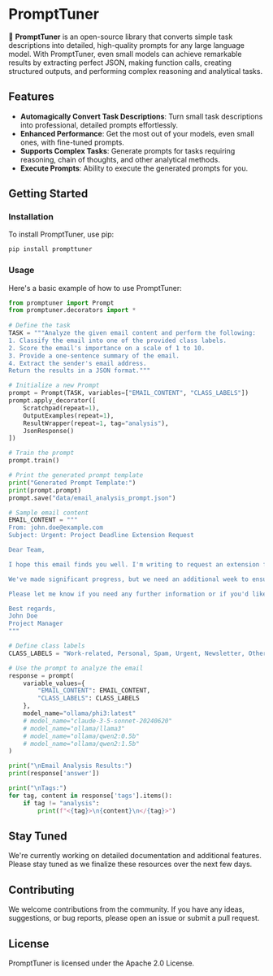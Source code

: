 # PromptTuner

🚀 **PromptTuner** is an open-source library that converts simple task descriptions into detailed, high-quality prompts for any large language model. With PromptTuner, even small models can achieve remarkable results by extracting perfect JSON, making function calls, creating structured outputs, and performing complex reasoning and analytical tasks.

## Features

- **Automagically Convert Task Descriptions**: Turn small task descriptions into professional, detailed prompts effortlessly.
- **Enhanced Performance**: Get the most out of your models, even small ones, with fine-tuned prompts.
- **Supports Complex Tasks**: Generate prompts for tasks requiring reasoning, chain of thoughts, and other analytical methods.
- **Execute Prompts**: Ability to execute the generated prompts for you.

## Getting Started

### Installation

To install PromptTuner, use pip:

```bash
pip install prompttuner
```

### Usage

Here's a basic example of how to use PromptTuner:

```python
from promptuner import Prompt
from promptuner.decorators import *
 
# Define the task
TASK = """Analyze the given email content and perform the following:
1. Classify the email into one of the provided class labels.
2. Score the email's importance on a scale of 1 to 10.
3. Provide a one-sentence summary of the email.
4. Extract the sender's email address.
Return the results in a JSON format."""

# Initialize a new Prompt
prompt = Prompt(TASK, variables=["EMAIL_CONTENT", "CLASS_LABELS"])
prompt.apply_decorator([
    Scratchpad(repeat=1),
    OutputExamples(repeat=1),
    ResultWrapper(repeat=1, tag="analysis"),
    JsonResponse()
])

# Train the prompt
prompt.train()

# Print the generated prompt template
print("Generated Prompt Template:")
print(prompt.prompt)
prompt.save("data/email_analysis_prompt.json")

# Sample email content
EMAIL_CONTENT = """
From: john.doe@example.com
Subject: Urgent: Project Deadline Extension Request

Dear Team,

I hope this email finds you well. I'm writing to request an extension for the upcoming project deadline. Due to unforeseen circumstances, including a critical team member's illness and some technical challenges we've encountered, we're slightly behind schedule.

We've made significant progress, but we need an additional week to ensure we deliver a high-quality product. I believe this extension will allow us to address all remaining issues and exceed your expectations.

Please let me know if you need any further information or if you'd like to discuss this matter in more detail. I appreciate your understanding and look forward to your response.

Best regards,
John Doe
Project Manager
"""

# Define class labels
CLASS_LABELS = "Work-related, Personal, Spam, Urgent, Newsletter, Other"

# Use the prompt to analyze the email
response = prompt(
    variable_values={
        "EMAIL_CONTENT": EMAIL_CONTENT,
        "CLASS_LABELS": CLASS_LABELS
    },
    model_name="ollama/phi3:latest"
    # model_name="claude-3-5-sonnet-20240620"
    # model_name="ollama/llama3"
    # model_name="ollama/qwen2:0.5b"
    # model_name="ollama/qwen2:1.5b"
)

print("\nEmail Analysis Results:")
print(response['answer'])

print("\nTags:")
for tag, content in response['tags'].items():
    if tag != "analysis":
        print(f"<{tag}>\n{content}\n</{tag}>")
```

## Stay Tuned

We're currently working on detailed documentation and additional features. Please stay tuned as we finalize these resources over the next few days.

## Contributing

We welcome contributions from the community. If you have any ideas, suggestions, or bug reports, please open an issue or submit a pull request.

## License

PromptTuner is licensed under the Apache 2.0 License.


